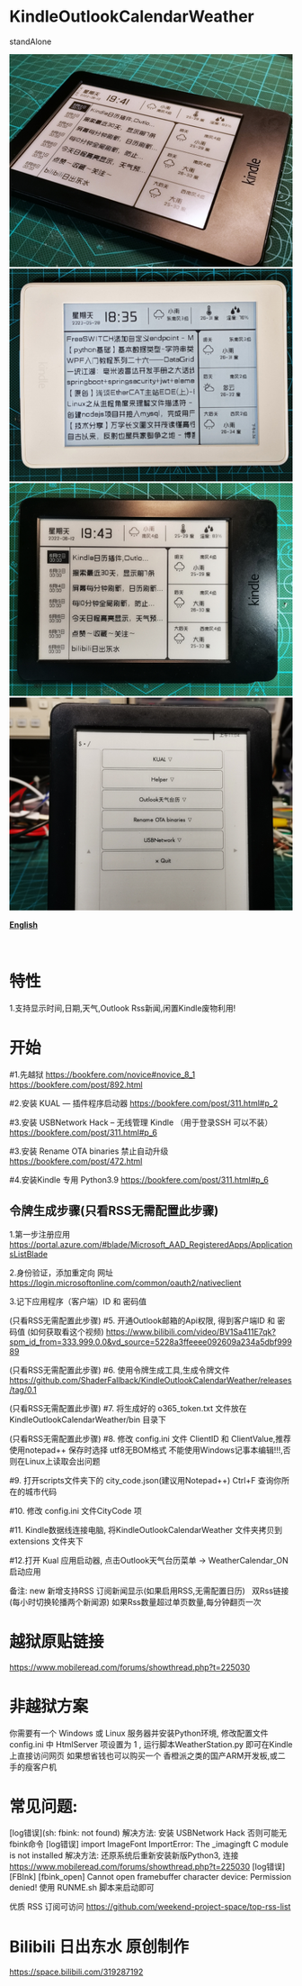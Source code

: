 # KindleOutlookCalendarWeather
 standAlone
 

![image](https://github.com/ShaderFallback/KindleOutlookCalendarWeather/blob/main/image/KindleOutlookCalendar_01.jpg)
![image](https://github.com/ShaderFallback/KindleOutlookCalendarWeather/blob/main/image/KindleOutlookCalendar_03.jpg)
![image](https://github.com/ShaderFallback/KindleOutlookCalendarWeather/blob/main/image/KindleOutlookCalendar_00.jpg)
![image](https://github.com/ShaderFallback/KindleOutlookCalendarWeather/blob/main/image/KindleOutlookCalendar_02.jpg)

**[English](https://github.com/ShaderFallback/KindleOutlookCalendarWeather/blob/main/README_english.md)**

     
# 特性
1.支持显示时间,日期,天气,Outlook Rss新闻,闲置Kindle废物利用!    

# 开始
#1.先越狱
https://bookfere.com/novice#novice_8_1
https://bookfere.com/post/892.html

#2.安装 KUAL — 插件程序启动器
https://bookfere.com/post/311.html#p_2

#3.安装 USBNetwork Hack – 无线管理 Kindle （用于登录SSH 可以不装）
https://bookfere.com/post/311.html#p_6

#3.安装 Rename OTA binaries 禁止自动升级 
https://bookfere.com/post/472.html

#4.安装Kindle 专用 Python3.9
https://bookfere.com/post/311.html#p_6

## 令牌生成步骤(只看RSS无需配置此步骤)                
 1.第一步注册应用
 https://portal.azure.com/#blade/Microsoft_AAD_RegisteredApps/ApplicationsListBlade

 2.身份验证，添加重定向 网址
 https://login.microsoftonline.com/common/oauth2/nativeclient 

 3.记下应用程序（客户端）ID 和 密码值

(只看RSS无需配置此步骤)
#5. 开通Outlook邮箱的Api权限, 得到客户端ID 和 密码值 (如何获取看这个视频)
https://www.bilibili.com/video/BV1Sa411E7qk?spm_id_from=333.999.0.0&vd_source=5228a3ffeeee092609a234a5dbf99989

(只看RSS无需配置此步骤)
#6. 使用令牌生成工具,生成令牌文件 https://github.com/ShaderFallback/KindleOutlookCalendarWeather/releases/tag/0.1

(只看RSS无需配置此步骤)
#7. 将生成好的 o365_token.txt 文件放在 KindleOutlookCalendarWeather/bin  目录下

(只看RSS无需配置此步骤)
#8. 修改 config.ini 文件 ClientID 和 ClientValue,推荐使用notepad++ 保存时选择 utf8无BOM格式
不能使用Windows记事本编辑!!!,否则在Linux上读取会出问题


#9. 打开scripts文件夹下的 city_code.json(建议用Notepad++) Ctrl+F 查询你所在的城市代码

#10. 修改 config.ini 文件CityCode 项

#11. Kindle数据线连接电脑, 将KindleOutlookCalendarWeather 文件夹拷贝到extensions 文件夹下

#12.打开 Kual 应用启动器, 点击Outlook天气台历菜单 -> WeatherCalendar_ON  启动应用

备注:
new 新增支持RSS 订阅新闻显示(如果启用RSS,无需配置日历)  
双Rss链接(每小时切换轮播两个新闻源)
如果Rss数量超过单页数量,每分钟翻页一次  


# 越狱原贴链接        
https://www.mobileread.com/forums/showthread.php?t=225030

# 非越狱方案    
你需要有一个 Windows  或 Linux 服务器并安装Python环境, 修改配置文件 config.ini 
中 HtmlServer 项设置为 1 , 运行脚本WeatherStation.py 即可在Kindle 上直接访问网页
如果想省钱也可以购买一个 香橙派之类的国产ARM开发板,或二手的瘦客户机

# 常见问题:  
[log错误](sh: fbink: not found)
解决方法: 安装 USBNetwork Hack 否则可能无fbink命令
[log错误] import ImageFont ImportError: The _imagingft C module is not installed
解决方法: 还原系统后重新安装新版Python3, 连接 https://www.mobileread.com/forums/showthread.php?t=225030
[log错误] [FBInk] [fbink_open] Cannot open framebuffer character device: Permission denied!
使用 RUNME.sh 脚本来启动即可

优质 RSS 订阅可访问 https://github.com/weekend-project-space/top-rss-list

# Bilibili 日出东水 原创制作
https://space.bilibili.com/319287192
